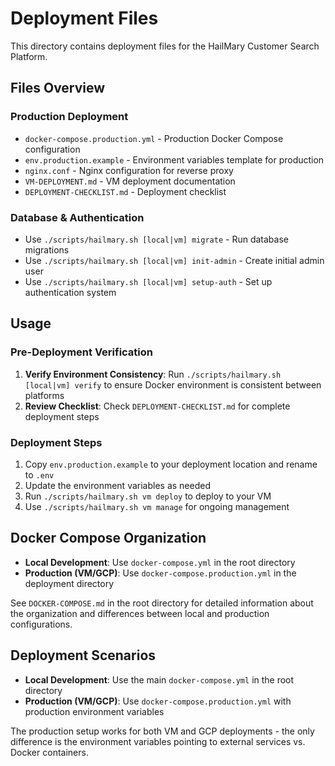 # Deployment Files

This directory contains deployment files for the HailMary Customer Search Platform.

## Files Overview

### Production Deployment
- `docker-compose.production.yml` - Production Docker Compose configuration
- `env.production.example` - Environment variables template for production
- `nginx.conf` - Nginx configuration for reverse proxy
- `VM-DEPLOYMENT.md` - VM deployment documentation
- `DEPLOYMENT-CHECKLIST.md` - Deployment checklist

### Database & Authentication
- Use `./scripts/hailmary.sh [local|vm] migrate` - Run database migrations
- Use `./scripts/hailmary.sh [local|vm] init-admin` - Create initial admin user
- Use `./scripts/hailmary.sh [local|vm] setup-auth` - Set up authentication system


## Usage

### Pre-Deployment Verification
1. **Verify Environment Consistency**: Run `./scripts/hailmary.sh [local|vm] verify` to ensure Docker environment is consistent between platforms
2. **Review Checklist**: Check `DEPLOYMENT-CHECKLIST.md` for complete deployment steps

### Deployment Steps
1. Copy `env.production.example` to your deployment location and rename to `.env`
2. Update the environment variables as needed
3. Run `./scripts/hailmary.sh vm deploy` to deploy to your VM
4. Use `./scripts/hailmary.sh vm manage` for ongoing management

## Docker Compose Organization

- **Local Development**: Use `docker-compose.yml` in the root directory
- **Production (VM/GCP)**: Use `docker-compose.production.yml` in the deployment directory

See `DOCKER-COMPOSE.md` in the root directory for detailed information about the organization and differences between local and production configurations.

## Deployment Scenarios

- **Local Development**: Use the main `docker-compose.yml` in the root directory
- **Production (VM/GCP)**: Use `docker-compose.production.yml` with production environment variables

The production setup works for both VM and GCP deployments - the only difference is the environment variables pointing to external services vs. Docker containers.
